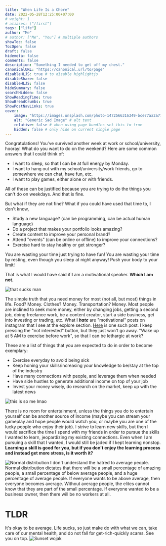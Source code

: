 ```yaml
---
title: "When Life Is a Chore"
date: 2022-05-28T12:25:00+07:00
# weight: 1
# aliases: ["/first"]
tags: ["life"]
author: "Me"
# author: ["Me", "You"] # multiple authors
showToc: false
TocOpen: false
draft: false
hidemeta: false
comments: false
description: "Something I needed to get off my chest."
canonicalURL: "https://canonical.url/to/page"
disableHLJS: true # to disable highlightjs
disableShare: false
disableHLJS: false
hideSummary: false
searchHidden: false
ShowReadingTime: true
ShowBreadCrumbs: true
ShowPostNavLinks: true
cover:
    image: "https://images.unsplash.com/photo-1472566316349-bce77aa2a778?ixlib=rb-1.2.1&ixid=MnwxMjA3fDB8MHxwaG90by1wYWdlfHx8fGVufDB8fHx8&auto=format&fit=crop&w=2070&q=80" # image path/url
    alt: "Generic Sad Image" # alt text
    relative: false # when using page bundles set this to true
    hidden: false # only hide on current single page
---
```

Congratulations! You've survived another week at work or school/university, hooray! What do you want to do on the weekend? Here are some common answers that I could think of:
- I want to sleep, so that I can be at full energy by Monday.
- I want to hang out with my school/university/work friends, go to somewhere we can chat, have fun, etc.
- I want to play games, either alone or with friends.  

All of these can be justified because you are trying to do the things you can't do on weekdays. And that is fine.

But what if they are not fine? What if you could have used that time to, I don't know,
- Study a new language? (can be programming, can be actual human language)
- Do a project that makes your portfolio looks amazing?
- Create content to improve your personal brand?
- Attend "events" (can be online or offline) to improve your connections?
- Exercise hard to stay healthy or get stronger?

You are wasting your time just trying to have fun! You are wasting your time by resting, even though you sleep at night anyway! Push your body to your limit!

That is what I would have said if I am a motivational speaker. **Which I am not**.

![that sucks man](https://i.kym-cdn.com/photos/images/newsfeed/001/623/452/370.jpg#center)

The simple truth that you need money for most (not all, but most) things in life. Food? Money. Clothes? Money. Transportation? Money. Most people are inclined to seek more money, either by changing jobs, getting a second job, doing freelance work, be a content creator, start a side business, get into investing or trading, etc. What I ***hate*** are "motivational" posts on instagram that I see at the explore section. [Here](https://www.instagram.com/p/Cd8iXzwF-yH/?igshid=YmMyMTA2M2Y=) is one such post. I keep pressing the "not interested" button, but they just won't go away. "Wake up at 5 AM to exercise before work", so that I can be lethargic at work?

These are a list of things that you are expected to do in order to become exemplary:
- Exercise everyday to avoid being sick
- Keep honing your skills/increasing your knowledge to be/stay at the top of the industry
- Have many connections with people, and leverage them when needed
- Have side hustles to generate additional income on top of your job
- Invest your money wisely, do research on the market, keep up with the latest news

![this is so me lmao](https://scontent.fcgk30-1.fna.fbcdn.net/v/t1.18169-9/18301814_10155623229656840_8785401208204091528_n.jpg?stp=cp0_dst-jpg_e15_fr_q65&_nc_cat=110&ccb=1-7&_nc_sid=2d5d41&_nc_ohc=KJv7YwDFSikAX9y_HH3&_nc_ht=scontent.fcgk30-1.fna&oh=00_AT-BdjPy2vzEOrTCSxuEYCqSx1CtVnC2Obr6_QGAPkdfzQ&oe=62B6E83F#center)

There is no room for entertainment, unless the things you do to entertain yourself can be another source of income (maybe you can stream your gameplay and hope people would watch you, or maybe you are one of the lucky people who enjoy their job). I strive to learn new skills, but then I would sacrifice the time I spend with my friends in order to pursue the skills I wanted to learn, jeopardizing my existing connections. Even when I am pursuing a skill that I wanted, I would still be jaded if I kept learning nonstop. **Learning a skill is good for you, but if you don't enjoy the learning process and instead get more stress, is it worth it?**

![Normal distribution](https://cdn.scribbr.com/wp-content/uploads/2020/10/standard-normal-distribution-1024x633.png#center)
I don't understand the hatred to average people. Normal distribution dictates that there will be a small percentage of amazing people, a small percentage of below average people, and a huge percentage of average people. If everyone wants to be above average, then everyone becomes average. Without average people, the elites cannot know that they are part of the small percentage. If everyone wanted to be a business owner, then there will be no workers at all.

# TLDR
It's okay to be average. Life sucks, so just make do with what we can, take care of our mental health, and do not fall for get-rich-quickly scams. See you on top.
![Sunset wojak](https://c.tenor.com/kTX3PiTNHz8AAAAC/wojak-wojak-sunset.gif#center)